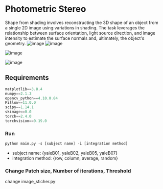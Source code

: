 # Photometric Stereo
Shape from shading involves reconstructing the 3D shape of an object from a single 2D image using variations in shading. The task leverages the relationship between surface orientation, light source direction, and image intensity to estimate the surface normals and, ultimately, the object's geometry.
![image](https://github.com/user-attachments/assets/cd8e88d1-a7c6-446e-a7e6-1a2e25179884)
![image](https://github.com/user-attachments/assets/ca53c720-44da-4dc9-829f-f297540cff6b)


![image](https://github.com/user-attachments/assets/cf18945a-da35-469d-a689-53032130ec84)

![image](https://github.com/user-attachments/assets/75f6573b-00c7-41a3-bcdc-f4e547ffd30a)


## Requirements
```python
matplotlib==3.8.4
numpy==2.1.3
opencv_python==4.10.0.84
Pillow==11.0.0
scipy==1.14.1
skimage==0.0
torch==2.4.0
torchvision==0.19.0
```

### Run
```python
python main.py -s [subject name] -i [integration method]
```
- subject name: {yaleB01, yaleB02, yaleB05, yaleB07}
- integration method: {row, column, average, random}

### Change Patch size, Number of iterations, Threshold
change image_sticher.py 
